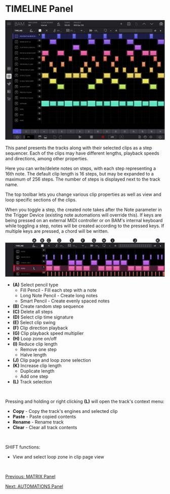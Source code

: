 # TIMELINE Panel

<img src="/bam/images/timeline/bam-beat-maker-timeline-panel.png" width="1000" alt="Timeline panel" />

<br>

This panel presents the tracks along with their selected clips as a step sequencer. Each of the clips may have different lengths, playback speeds and directions, among other properties.

Here you can write/delete notes on steps, with each step representing a 16th note. The default clip length is 16 steps, but may be expanded to a maximum of 256 steps. The number of steps is displayed next to the track name. 

The top toolbar lets you change various clip properties as well as view and loop specific sections of the clips.

When you toggle a step, the created note takes after the Note parameter in the Trigger Device (existing note automations will override this). If keys are being pressed on an external MIDI controller or on BAM's internal keyboard while toggling a step, notes will be created according to the pressed keys. If multiple keys are pressed, a chord will be written.


<img src="/bam/images/timeline/bam-beat-maker-timeline-panel-overview.png" width="1000" alt="BAM Timeline panel overview" />

<br>

- **(A)** Select pencil type
    - Fill Pencil - Fill each step with a note
    - Long Note Pencil - Create long notes
    - Smart Pencil - Create evenly spaced notes
- **(B)** Create random step sequence
- **(C)** Delete all steps
- **(D)** Select clip time signature
- **(E)** Select clip swing
- **(F)** Clip direction playback
- **(G)** Clip playback speed multiplier
- **(H)** Loop zone on/off
- **(I)** Reduce clip length
    - Remove one step
    - Halve length
- **(J)** Clip page and loop zone selection
- **(K)** Increase clip length
    - Duplicate length
    - Add one step
- **(L)** Track selection

<br>

Pressing and holding or right clicking **(L)** will open the track's context menu:

- **Copy** - Copy the track's engines and selected clip
- **Paste** - Paste copied contents
- **Rename** - Rename track
- **Clear** - Clear all track contents

<br>

SHIFT functions:
- View and select loop zone in clip page view

<br>

[Previous: MATRIX Panel](matrix)

[Next: AUTOMATIONS Panel](automations)
